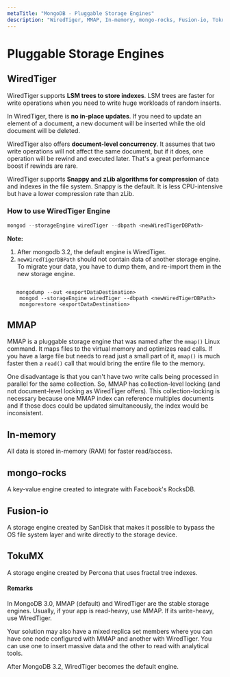 ```yaml
---
metaTitle: "MongoDB - Pluggable Storage Engines"
description: "WiredTiger, MMAP, In-memory, mongo-rocks, Fusion-io, TokuMX"
---
```


# Pluggable Storage Engines




## WiredTiger


WiredTiger supports **LSM trees to store indexes**. LSM trees are faster for write operations when you need to write huge workloads of random inserts.

In WiredTiger, there is **no in-place updates**. If you need to update an element of a document, a new document will be inserted while the old document will be deleted.

WiredTiger also offers **document-level concurrency**. It assumes that two write operations will not affect the same document, but if it does, one operation will be rewind and executed later. That's a great performance boost if rewinds are rare.

WiredTiger supports **Snappy and zLib algorithms for compression** of data and indexes in the file system. Snappy is the default. It is less CPU-intensive but have a lower compression rate than zLib.

### How to use WiredTiger Engine

```js
mongod --storageEngine wiredTiger --dbpath <newWiredTigerDBPath>

```

**Note:**

1. After mongodb 3.2, the default engine is WiredTiger.
1. `newWiredTigerDBPath` should not contain data of another storage engine. To migrate your data, you have to dump them, and re-import them in the new storage engine.

```

   mongodump --out <exportDataDestination>
    mongod --storageEngine wiredTiger --dbpath <newWiredTigerDBPath>
    mongorestore <exportDataDestination>

```



## MMAP


MMAP is a pluggable storage engine that was named after the `mmap()` Linux command. It maps files to the virtual memory and optimizes read calls. If you have a large file but needs to read just a small part of it, `mmap()` is much faster then a `read()` call that would bring the entire file to the memory.

One disadvantage is that you can't have two write calls being processed in parallel for the same collection. So, MMAP has collection-level locking (and not document-level locking as WiredTiger offers). This collection-locking is necessary because one MMAP index can reference multiples documents and if those docs could be updated simultaneously, the index would be inconsistent.



## In-memory


All data is stored in-memory (RAM) for faster read/access.



## mongo-rocks


A key-value engine created to integrate with Facebook's RocksDB.



## Fusion-io


A storage engine created by SanDisk that makes it possible to bypass the OS file system layer and write directly to the storage device.



## TokuMX


A storage engine created by Percona that uses fractal tree indexes.



#### Remarks


In MongoDB 3.0, MMAP (default) and WiredTiger are the stable storage engines. Usually, if your app is read-heavy, use MMAP. If its write-heavy, use WiredTiger.

Your solution may also have a mixed replica set members where you can have one node configured with MMAP and another with WiredTiger. You can use one to insert massive data and the other to read with analytical tools.

After MongoDB 3.2, WiredTiger becomes the default engine.

